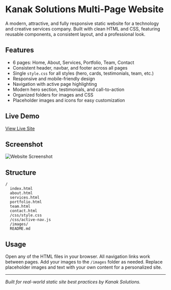 # Kanak Solutions Multi-Page Website

A modern, attractive, and fully responsive static website for a technology and creative services company. Built with clean HTML and CSS, featuring reusable components, a consistent layout, and a professional look.

## Features
- 6 pages: Home, About, Services, Portfolio, Team, Contact
- Consistent header, navbar, and footer across all pages
- Single `style.css` for all styles (hero, cards, testimonials, team, etc.)
- Responsive and mobile-friendly design
- Navigation with active page highlighting
- Modern hero section, testimonials, and call-to-action
- Organized folders for images and CSS
- Placeholder images and icons for easy customization

## Live Demo
[View Live Site](https://your-live-link.com) 

## Screenshot
![Website Screenshot](image.png) 

## Structure
```
/
  index.html
  about.html
  services.html
  portfolio.html
  team.html
  contact.html
  /css/style.css
  /css/active-nav.js
  /images/
  README.md
```

## Usage
Open any of the HTML files in your browser. All navigation links work between pages. Add your images to the `/images` folder as needed. Replace placeholder images and text with your own content for a personalized site.

---
*Built for real-world static site best practices by Kanak Solutions.* 